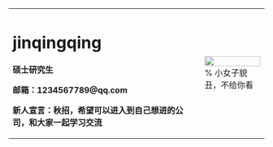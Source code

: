 <table border="0">
  <tr>
    <td width="75%">
      <h1>jinqingqing</h1>
      <p><b>硕士研究生</b></p>
      <p><b></b></p>
      <p><b>邮箱：1234567789@qq.com</b></p>
      <p><b>新人宣言：秋招，希望可以进入到自己想进的公司，和大家一起学习交流</b></p>
    </td>
    <td width="25%">
      <img src="/zhengjianzhao.jpg" width="100%">      % 小女子貌丑，不给你看
    </td>
  </tr>
</table>


